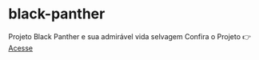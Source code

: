 # black-panther
Projeto Black Panther e sua admirável vida selvagem
Confira o Projeto 👉 [Acesse](https://kellymourat.github.io/projeto-login/)

 

